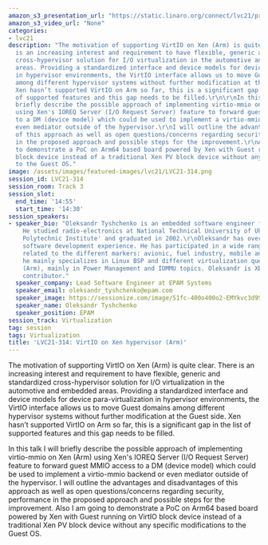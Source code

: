 ```yaml
---
amazon_s3_presentation_url: "https://static.linaro.org/connect/lvc21/presentations/lvc21-314.pdf"
amazon_s3_video_url: "None"
categories:
- lvc21
description: "The motivation of supporting VirtIO on Xen (Arm) is quite clear.\r\nThere
  is an increasing interest and requirement to have flexible, generic and standardized
  cross-hypervisor solution for I/O virtualization in the automotive and embedded
  areas. Providing a standardized interface and device models for device para-virtualization
  in hypervisor environments, the VirtIO interface allows us to move Guest domains
  among different hypervisor systems without further modification at the Guest side.
  Xen hasn’t supported VirtIO on Arm so far, this is a significant gap in the list
  of supported features and this gap needs to be filled.\r\n\r\nIn this talk I will
  briefly describe the possible approach of implementing virtio-mmio on Xen (Arm)
  using Xen's IOREQ Server (I/O Request Server) feature to forward guest MMIO access
  to a DM (device model) which could be used to implement a virtio-mmio backend or
  even mediator outside of the hypervisor.\r\nI will outline the advantages and disadvantages
  of this approach as well as open questions/concerns regarding security, performance
  in the proposed approach and possible steps for the improvement.\r\nAlso I am going
  to demonstrate a PoC on Arm64 based board powered by Xen with Guest running on VirtIO
  block device instead of a traditional Xen PV block device without any specific modifications
  to the Guest OS."
image: /assets/images/featured-images/lvc21/LVC21-314.png
session_id: LVC21-314
session_room: Track 3
session_slot:
  end_time: '14:55'
  start_time: '14:30'
session_speakers:
- speaker_bio: "Oleksandr Tyshchenko is an embedded software engineer from EPAM Systems.
    He studied radio-electronics at National Technical University of Ukraine 'Kyiv
    Polytechnic Institute' and graduated in 2002.\r\nOleksandr has over 17 years of
    software development experience. He has participated in a wide range of embedded\r\nprojects
    related to the different markers: avionic, fuel industry, mobile and automotive.\r\nNow
    he mainly specializes in Linux BSP and different virtualization questions on Xen
    (Arm), mainly in Power Management and IOMMU topics. Oleksandr is XEN Open Source
    contributor."
  speaker_company: Lead Software Engineer at EPAM Systems
  speaker_email: oleksandr_tyshchenko@epam.com
  speaker_image: https://sessionize.com/image/51fc-400o400o2-EMYkvc3d9S3fYqGWcvWHt6.jpg
  speaker_name: Oleksandr Tyshchenko
  speaker_position: EPAM
session_track: Virtualization
tag: session
tags: Virtualization
title: 'LVC21-314: VirtIO on Xen hypervisor (Arm)'
---
```


The motivation of supporting VirtIO on Xen (Arm) is quite clear.
There is an increasing interest and requirement to have flexible, generic and standardized cross-hypervisor solution for I/O virtualization in the automotive and embedded areas. Providing a standardized interface and device models for device para-virtualization in hypervisor environments, the VirtIO interface allows us to move Guest domains among different hypervisor systems without further modification at the Guest side. Xen hasn’t supported VirtIO on Arm so far, this is a significant gap in the list of supported features and this gap needs to be filled.

In this talk I will briefly describe the possible approach of implementing virtio-mmio on Xen (Arm) using Xen's IOREQ Server (I/O Request Server) feature to forward guest MMIO access to a DM (device model) which could be used to implement a virtio-mmio backend or even mediator outside of the hypervisor.
I will outline the advantages and disadvantages of this approach as well as open questions/concerns regarding security, performance in the proposed approach and possible steps for the improvement.
Also I am going to demonstrate a PoC on Arm64 based board powered by Xen with Guest running on VirtIO block device instead of a traditional Xen PV block device without any specific modifications to the Guest OS.
